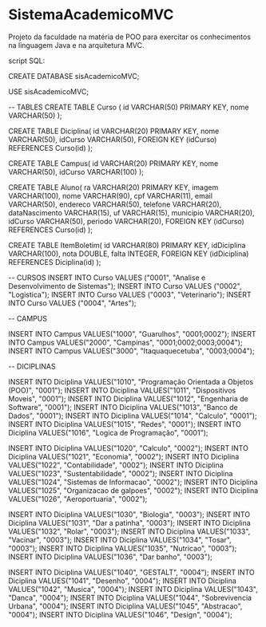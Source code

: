 # SistemaAcademicoMVC
Projeto da faculdade na matéria de POO para exercitar os conhecimentos na linguagem Java e na arquitetura MVC. 

script SQL:

CREATE DATABASE sisAcademicoMVC;

USE sisAcademicoMVC;

-- TABLES
CREATE TABLE Curso (
	id VARCHAR(50) PRIMARY KEY, 
	nome VARCHAR(50)
);

CREATE TABLE Diciplina(
	id VARCHAR(20) PRIMARY KEY, 
	nome VARCHAR(50),
    idCurso VARCHAR(50),
    FOREIGN KEY (idCurso) REFERENCES Curso(id)
);

CREATE TABLE Campus(
	id VARCHAR(20) PRIMARY KEY, 
	nome VARCHAR(50),
    idCurso VARCHAR(100)
);

CREATE TABLE Aluno(
	ra VARCHAR(20) PRIMARY KEY,
    imagem VARCHAR(100),
	nome VARCHAR(90), 
	cpf VARCHAR(11), 
	email VARCHAR(50), 
    endereco VARCHAR(50), 
    telefone VARCHAR(20), 
	dataNascimento VARCHAR(15), 
    uf VARCHAR(15), 
    municipio VARCHAR(20), 
    idCurso VARCHAR(50),
    periodo VARCHAR(20),
    FOREIGN KEY (idCurso) REFERENCES Curso(id)
);

CREATE TABLE ItemBoletim(
	id VARCHAR(80) PRIMARY KEY,
	idDiciplina VARCHAR(100),
    nota DOUBLE,
    falta INTEGER,
	FOREIGN KEY (idDiciplina) REFERENCES Diciplina(id)
);

-- CURSOS
INSERT INTO Curso VALUES ("0001", "Analise e Desenvolvimento de Sistemas");
INSERT INTO Curso VALUES ("0002", "Logistica");
INSERT INTO Curso VALUES ("0003", "Veterinario");
INSERT INTO Curso VALUES ("0004", "Artes");

-- CAMPUS

INSERT INTO Campus VALUES("1000", "Guarulhos", "0001;0002");
INSERT INTO Campus VALUES("2000", "Campinas", "0001;0002;0003;0004");
INSERT INTO Campus VALUES("3000", "Itaquaquecetuba", "0003;0004");

-- DICIPLINAS

INSERT INTO Diciplina VALUES("1010", "Programação Orientada a Objetos (POO)", "0001");
INSERT INTO Diciplina VALUES("1011", "Dispositivos Moveis", "0001");
INSERT INTO Diciplina VALUES("1012", "Engenharia de Software", "0001");
INSERT INTO Diciplina VALUES("1013", "Banco de Dados", "0001");
INSERT INTO Diciplina VALUES("1014", "Calculo", "0001");
INSERT INTO Diciplina VALUES("1015", "Redes", "0001");
INSERT INTO Diciplina VALUES("1016", "Logica de Programação", "0001");

INSERT INTO Diciplina VALUES("1020", "Calculo", "0002");
INSERT INTO Diciplina VALUES("1021", "Economia", "0002");
INSERT INTO Diciplina VALUES("1022", "Contabilidade", "0002");
INSERT INTO Diciplina VALUES("1023", "Sustentabilidade", "0002");
INSERT INTO Diciplina VALUES("1024", "Sistemas de Informacao", "0002");
INSERT INTO Diciplina VALUES("1025", "Organizacao de galpoes", "0002");
INSERT INTO Diciplina VALUES("1026", "Aeroportuaria", "0002");

INSERT INTO Diciplina VALUES("1030", "Biologia", "0003");
INSERT INTO Diciplina VALUES("1031", "Dar a patinha", "0003");
INSERT INTO Diciplina VALUES("1032", "Rolar", "0003");
INSERT INTO Diciplina VALUES("1033", "Vacinar", "0003");
INSERT INTO Diciplina VALUES("1034", "Tosar", "0003");
INSERT INTO Diciplina VALUES("1035", "Nutricao", "0003");
INSERT INTO Diciplina VALUES("1036", "Dar banho", "0003");

INSERT INTO Diciplina VALUES("1040", "GESTALT", "0004");
INSERT INTO Diciplina VALUES("1041", "Desenho", "0004");
INSERT INTO Diciplina VALUES("1042", "Musica", "0004");
INSERT INTO Diciplina VALUES("1043", "Danca", "0004");
INSERT INTO Diciplina VALUES("1044", "Sobrevivencia Urbana", "0004");
INSERT INTO Diciplina VALUES("1045", "Abstracao", "0004");
INSERT INTO Diciplina VALUES("1046", "Design", "0004");
